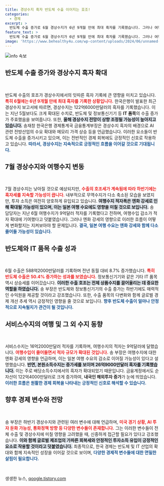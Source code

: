 ```yaml
---
title: 경상수지 흑자 반도체 수출 이어지는 호조!
categories:
  - 경제
excerpt: >
  반도체 수출 증가로 6월 경상수지가 6년 9개월 만에 최대 흑자를 기록했습니다. 그러나 여행수지 적자폭은 엔화 강세로 더 확대될 가능성이 있어 주목이 필요합니다.
feature_text: >
  반도체 수출 증가로 6월 경상수지가 6년 9개월 만에 최대 흑자를 기록했습니다. 그러나 여행수지 적자폭은 엔화 강세로 더 확대될 가능성이 있어 주목이 필요합니다.
image: 'https://www.behealthy4u.com/wp-content/uploads/2024/06/unnamed-file.png'
---
```


<p><img src="https://www.behealthy4u.com/wp-content/uploads/2024/06/unnamed-file.png" alt="info 속보" /></p>

<h2 data-ke-size="size26">반도체 수출 증가와 경상수지 흑자 확대</h2>

<p data-ke-size="size16">&nbsp;</p>

<p>반도체 수출의 호조가 경상수지에서의 잇따른 흑자 기록에 큰 영향을 미치고 있습니다. <b><span style="color: #ee2323;">특히 6월에는 6년 9개월 만에 최대 흑자를 기록한 상황입니다.</span></b> 한국은행이 발표한 최근 경상수지 보고서에 따르면, 경상수지는 122억6000만달러의 흑자를 기록했습니다. 이는 지난 5월보다도 크게 확대된 수치로, 반도체 및 정보통신기기 등 <b>IT 품목</b>의 수출 증가가 주효했음을 보여줍니다. 또한, <b><span style="background-color: #21538527;">올해 경상수지 전망이 상향 조정될 가능성이 높아지고 있습니다.</span></b> 송재창 한국은행 경제통계국 금융통계부장은 경상수지 흑자의 배경으로 AI 관련 전방산업의 수요 확대와 메모리 가격 상승 등을 언급했습니다. 이러한 요소들이 반도체 수출을 증가시키고 있으며, 이는 전반적인 경제 회복에도 긍정적인 신호로 작용하고 있습니다. <b><span style="color: #1a5490;">따라서, 경상수지는 지속적으로 긍정적인 흐름을 이어갈 것으로 기대됩니다.</span></b></p>

<h2 data-ke-size="size26">7월 경상수지와 여행수지 변동</h2>

<p data-ke-size="size16">&nbsp;</p>

<p>7월 경상수지는 낮아질 것으로 예상되지만, <b><span style="color: #ee2323;">수출의 호조세가 계속됨에 따라 하반기에는 흑자세를 지속할 가능성이 큽니다.</span></b> 내부적으로 무역수지가 다소 축소된 모습을 보였지만, 투자 소득은 여전히 양호하게 유입되고 있습니다. <b><span style="background-color: #21538527;">여행수지 적자폭은 엔화 강세로 인해 확대될 가능성이 있으며, 이는 일본 여행 수요에도 영향을 미칠 것으로 보입니다.</span></b> 송 담당자는 지난 6월 여행수지가 9억달러 적자를 기록했다고 전하며, 여행수입 감소가 적자 확대에 기여했다고 덧붙였습니다. 그러나 엔화 강세의 영향으로 이러한 흐름이 어떻게 변화할지는 지켜보아야 할 문제입니다. <b><span style="color: #1a5490;">결국, 일본 여행 수요는 엔화 강세와 함께 다소 줄어들 가능성이 있습니다.</span></b></p>

<h2 data-ke-size="size26">반도체와 IT 품목 수출 성과</h2>

<p data-ke-size="size16">&nbsp;</p>

<p>6월 수출은 588억2000만달러를 기록하며 전년 동월 대비 8.7% 증가했습니다. <b><span style="color: #ee2323;">특히 반도체 수출은 50.4% 증가하는 성과를 보였습니다.</span></b> 정보통신기기와 같은 기타 IT 품목 역시 상승세를 이어갔습니다. <b><span style="background-color: #21538527;">이러한 수출 호조는 전체 상품수지를 끌어올리는 데 중요한 역할을 하였습니다.</span></b> 송 부장은 반도체와 정보통신기기의 수출 증가는 하반기에도 매력적인 수익원을 제공할 것이라고 강조했습니다. 또한, 수출 품목의 다변화와 함께 글로벌 경제 개선 추세 역시 긍정적인 영향을 줄 것으로 보입니다. <b><span style="color: #1a5490;">향후 반도체 수출이 얼마나 안정적으로 지속될지가 관건이 될 것입니다.</span></b></p>

<h2 data-ke-size="size26">서비스수지의 여행 및 그 외 수지 동향</h2>

<p data-ke-size="size16">&nbsp;</p>

<p>서비스수지는 16억2000만달러 적자를 기록하며, 여행수지의 적자는 9억달러에 달했습니다. <b><span style="color: #ee2323;">여행수입이 줄어들면서 적자 규모가 확대된 것입니다.</span></b> 송 부장은 여행수지에 대한 엔화 강세의 영향을 언급하며, 이는 일본 여행 수요의 감소로 이어질 가능성이 있다고 설명했습니다. <b><span style="background-color: #21538527;">반면, 본원소득수지는 증가세를 보이며 26억9000만달러 흑자를 기록했습니다.</span></b> 이는 주로 배당소득수지에서의 흑자가 확대되었기 때문입니다. 금융계정에서도 순자산이 122억4000만달러로 크게 증가하여, <b>내국인 해외투자 증가</b>가 눈에 띄었습니다. <b><span style="color: #1a5490;">이러한 흐름은 원활한 경제 회복을 나타내는 긍정적인 신호로 해석할 수 있습니다.</span></b></p>

<h2 data-ke-size="size26">향후 경제 변수와 전망</h2>

<p data-ke-size="size16">&nbsp;</p>

<p>송 부장은 하반기 경상수지와 관련된 여러 변수에 대해 언급하며, <b><span style="color: #ee2323;">미국 경기 상황, AI 투자 둔화 가능성, 통화정책 방향 등 다양한 변수들이 존재합니다.</span></b> 그는 이러한 변수들이 전체 수출 및 경상수지에 미칠 영향을 고려했을 때, 신중하게 접근할 필요가 있다고 강조했습니다. <b><span style="background-color: #21538527;">이와 함께 글로벌 제조업의 가파른 회복세와 안정적인 투자소득 유입이 긍정적인 요소로 작용할 것이라고 덧붙였습니다.</span></b> 최종적으로, 한국 경제는 반도체 및 IT 산업의 확대와 함께 지속적인 성장을 이어갈 것으로 보이며, <b><span style="color: #1a5490;">다양한 경제적 변수들에 대한 면밀한 살핌이 필요합니다.</span></b></p>

<p data-ke-size="size16">&nbsp;</p>
생생한 뉴스, <a href="https://qoogle.tistory.com" rel="dofollow">qoogle.tistory.com</a>


